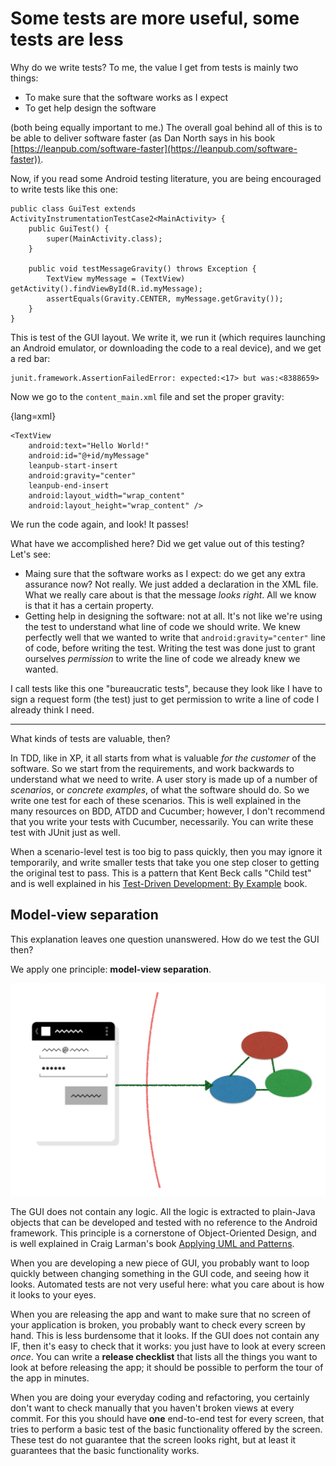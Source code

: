 # Some tests are more useful, some tests are less

Why do we write tests?  To me, the value I get from tests is mainly two things:

  * To make sure that the software works as I expect
  * To get help design the software

(both being equally important to me.)  The overall goal behind all of this is to be able to deliver software faster (as Dan North says in his book [https://leanpub.com/software-faster](https://leanpub.com/software-faster)).

Now, if you read some Android testing literature, you are being encouraged to write tests like this one:
~~~~~~~~
public class GuiTest extends ActivityInstrumentationTestCase2<MainActivity> {
    public GuiTest() {
        super(MainActivity.class);
    }

    public void testMessageGravity() throws Exception {
        TextView myMessage = (TextView) getActivity().findViewById(R.id.myMessage);
        assertEquals(Gravity.CENTER, myMessage.getGravity());
    }
}
~~~~~~~~

This is test of the GUI layout.  We write it, we run it (which requires launching an Android emulator, or downloading the code to a real device), and we get a red bar:

~~~~~~~~
junit.framework.AssertionFailedError: expected:<17> but was:<8388659>
~~~~~~~~

Now we go to the `content_main.xml` file and set the proper gravity:

{lang=xml}
~~~~~~~~
<TextView
    android:text="Hello World!"
    android:id="@+id/myMessage"
    leanpub-start-insert
    android:gravity="center"
    leanpub-end-insert
    android:layout_width="wrap_content"
    android:layout_height="wrap_content" />
~~~~~~~~

We run the code again, and look! It passes!

What have we accomplished here? Did we get value out of this testing?  Let's see:

 * Maing sure that the software works as I expect: do we get any extra assurance now?  Not really.  We just added a declaration in the XML file.  What we really care about is that the message *looks right*.  All we know is that it has a certain property.
 * Getting help in designing the software: not at all.  It's not like we're using the test to understand what line of code we should write. We knew perfectly well that we wanted to write that `android:gravity="center"` line of code, before writing the test. Writing the test was done just to grant ourselves *permission* to write the line of code we already knew we wanted.

I call tests like this one "bureaucratic tests", because they look like I have to sign a request form (the test) just to get permission to write a line of code I already think I need.

* * *

What kinds of tests are valuable, then?

In TDD, like in XP, it all starts from what is valuable *for the customer* of the software.  So we start from the requirements, and work backwards to understand what we need to write.  A user story is made up of a number of *scenarios*, or *concrete examples*, of what the software should do.  So we write one test for each of these scenarios.  This is well explained in the many resources on BDD, ATDD and Cucumber; however, I don't recommend that you write your tests with Cucumber, necessarily.  You can write these test with JUnit just as well.

When a scenario-level test is too big to pass quickly, then you may ignore it temporarily, and write smaller tests that take you one step closer to getting the original test to pass.  This is a pattern that Kent Beck calls "Child test" and is well explained in his [Test-Driven Development: By Example](#tdd) book.


## Model-view separation

This explanation leaves one question unanswered.  How do we test the GUI then?

We apply one principle: **model-view separation**.

![Model-view separation](images/some-tests-are-useful/model-view-separation.png)

The GUI does not contain any logic.  All the logic is extracted to plain-Java objects that can be developed and tested with no reference to the Android framework.  This principle is a cornerstone of Object-Oriented Design, and is well explained in Craig Larman's book [Applying UML and Patterns](http://www.craiglarman.com/wiki/index.php?title=Books_by_Craig_Larman#Applying_UML_and_Patterns).

When you are developing a new piece of GUI,  you probably want to loop quickly between changing something in the GUI code, and seeing how it looks.  Automated tests are not very useful here: what you care about is how it looks to your eyes.

When you are releasing the app and want to make sure that no screen of your application is broken, you probably want to check every screen by hand.  This is less burdensome that it looks.  If the GUI does not contain any IF, then it's easy to check that it works: you just have to look at every screen *once*.  You can write a **release checklist** that lists all the things you want to look at before releasing the app; it should be possible to perform the tour of the app in minutes.

When you are doing your everyday coding and refactoring, you certainly don't want to check manually that you haven't broken views at every commit.  For this you should have **one** end-to-end test for every screen, that tries to perform a basic test of the basic functionality offered by the screen.  These test do not guarantee that the screen looks right, but at least it guarantees that the basic functionality works.



